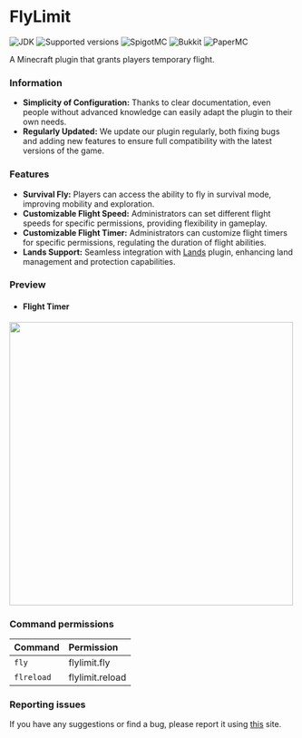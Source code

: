 # FlyLimit
![JDK](https://img.shields.io/badge/JDK-1.17-blue.svg)
![Supported versions](https://img.shields.io/badge/Minecraft-1.20--1.20.4-green.svg)
![SpigotMC](https://img.shields.io/badge/SpigotMC-yellow.svg)
![Bukkit](https://img.shields.io/badge/Bukkit-blue.svg)
![PaperMC](https://img.shields.io/badge/Paper-004ee9.svg)

A Minecraft plugin that grants players temporary flight.

### Information
* **Simplicity of Configuration:** Thanks to clear documentation, even people without advanced knowledge can easily adapt the plugin to their own needs.
* **Regularly Updated:** We update our plugin regularly, both fixing bugs and adding new features to ensure full compatibility with the latest versions of the game.

### Features
* **Survival Fly:** Players can access the ability to fly in survival mode, improving mobility and exploration.
* **Customizable Flight Speed:** Administrators can set different flight speeds for specific permissions, providing flexibility in gameplay.
* **Customizable Flight Timer:** Administrators can customize flight timers for specific permissions, regulating the duration of flight abilities.
* **Lands Support:** Seamless integration with [Lands](https://www.spigotmc.org/resources/lands-%E2%AD%95-land-claim-plugin-%E2%9C%85-grief-prevention-protection-gui-management-nations-wars-1-20-support.53313/) plugin, enhancing land management and protection capabilities.

### Preview
* #### Flight Timer
<img src="assets/fly.gif" width="500">

### Command permissions
| Command               | Permission                  |
|:----------------------|:----------------------------|
| `fly`           | flylimit.fly           |
| `flreload`  | flylimit.reload    |

### Reporting issues
If you have any suggestions or find a bug, please report it using [this](https://github.com/PieTw3lve/FlyLimit/issues) site.
